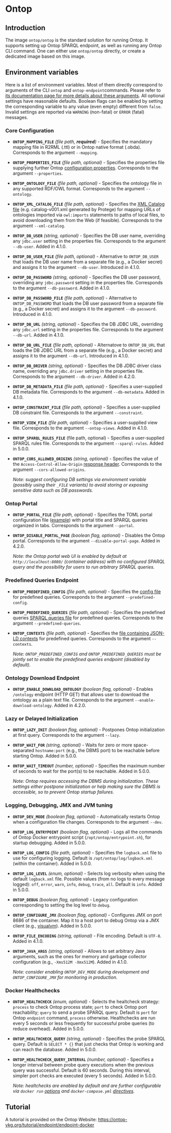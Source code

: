 # Ontop

## Introduction

The image `ontop/ontop` is the standard solution for running Ontop. It supports setting up Ontop SPARQL endpoint, as well as running any Ontop CLI command.
One can either use `ontop/ontop` directly, or create a dedicated image based on this image.

## Environment variables
Here is a list of environment variables. Most of them directly correspond to arguments of the CLI `ontop` and `ontop-endpoint`commands. Please refer to [its documentation page for more details about these arguments](https://ontop-vkg.org/guide/cli.html#ontop-endpoint). All optional settings have reasonable defaults. Boolean flags can be enabled by setting the corresponding variable to any value (even empty) different from `false`. Invalid settings are reported via `WARNING` (non-fatal) or `ERROR` (fatal) messages.

### Core Configuration

- **`ONTOP_MAPPING_FILE`** *(file path, **required**)* - Specifies the mandatory mapping file in R2RML (.ttl) or in Ontop native format (.obda). Corresponds to the argument `--mapping`.
- **`ONTOP_PROPERTIES_FILE`** *(file path, optional)* - Specifies the properties file supplying further Ontop [configuration properties](https://ontop-vkg.org/guide/advanced/configuration.html). Corresponds to the argument `--properties`.
- **`ONTOP_ONTOLOGY_FILE`** *(file path, optional)* - Specifies the ontology file in any supported RDF/OWL format. Corresponds to the argument `--ontology`.
- **`ONTOP_XML_CATALOG_FILE`** *(file path, optional)* - Specifies the [XML Catalog file](https://protegewiki.stanford.edu/wiki/Importing_Ontologies_in_P41#Protege_and_XML_Catalogs) (e.g. catalog-v001.xml generated by Protege) for mapping URLs of ontologies imported via `owl:imports` statements to paths of local files, to avoid downloading them from the Web (if feasible). Corresponds to the argument `--xml-catalog`.
- **`ONTOP_DB_USER`** *(string, optional)* - Specifies the DB user name, overriding any `jdbc.user` setting in the properties file. Corresponds to the argument `--db-user`. Added in 4.1.0.
- **`ONTOP_DB_USER_FILE`** *(file path, optional)* - Alternative to `ONTOP_DB_USER` that loads the DB user name from a separate file (e.g., a Docker secret) and assigns it to the argument `--db-user`. Introduced in 4.1.0.
- **`ONTOP_DB_PASSWORD`** *(string, optional)* - Specifies the DB user password, overriding any `jdbc.password` setting in the properties file. Corresponds to the argument `--db-password`. Added in 4.1.0.
- **`ONTOP_DB_PASSWORD_FILE`** *(file path, optional)* - Alternative to `ONTOP_DB_PASSWORD` that loads the DB user password from a separate file (e.g., a Docker secret) and assigns it to the argument `--db-password`. Introduced in 4.1.0.
- **`ONTOP_DB_URL`** *(string, optional)* - Specifies the DB JDBC URL, overriding any `jdbc.url` setting in the properties file. Corresponds to the argument `--db-url`. Added in 4.1.0.
- **`ONTOP_DB_URL_FILE`** *(file path, optional)* - Alternatove to `ONTOP_DB_URL` that loads the DB JDBC URL from a separate file (e.g., a Docker secret) and assigns it to the argument `--db-url`. Introduced in 4.1.0.
- **`ONTOP_DB_DRIVER`** *(string, optional)* - Specifies the DB JDBC driver class name, overriding any `jdbc.driver` setting in the properties file. Corresponds to the argument `--db-driver`. Added in 4.2.0.
- **`ONTOP_DB_METADATA_FILE`** *(file path, optional)* - Specifies a user-supplied DB metadata file. Corresponds to the argument `--db-metadata`. Added in 4.1.0.
- **`ONTOP_CONSTRAINT_FILE`** *(file path, optional)* - Specifies a user-supplied DB constraint file. Corresponds to the argument `--constraint`.
- **`ONTOP_VIEW_FILE`** *(file path, optional)* - Specifies a user-supplied view file. Corresponds to the argument `--ontop-views`. Added in 4.1.0.
- **`ONTOP_SPARQL_RULES_FILE`** (file path, optional) - Specifies a user-supplied SPARQL rules file. Corresponds to the argument `--sparql-rules`. Added in 5.0.0.
- **`ONTOP_CORS_ALLOWED_ORIGINS`** *(string, optional)* - Specifies the value of the `Access-Control-Allow-Origin` [response header](https://en.wikipedia.org/wiki/Cross-origin_resource_sharing#Response_headers). Corresponds to the argument `--cors-allowed-origins`.

  *Note: suggest configuring DB settings via environment variable (possibly using their `_FILE` variants) to avoid storing or exposing sensitive data such as DB passwords.*

### Ontop Portal

- **`ONTOP_PORTAL_FILE`** *(file path, optional)* - Specifies the TOML portal configuration file ([example](https://ontop-vkg.org/examples/example-portal.toml)) with portal title and SPARQL queries organized in tabs. Corresponds to the argument `--portal`.
- **`ONTOP_DISABLE_PORTAL_PAGE`** *(boolean flag, optional)* - Disables the Ontop portal. Corresponds to the argument `--disable-portal-page`. Added in 4.2.0.

  *Note: the Ontop portal web UI is enabled by default at `http://localhost:8080/` (container address) with no configured SPARQL query and the possibility for users to run arbitrary SPARQL queries.*

### Predefined Queries Endpoint

- **`ONTOP_PREDEFINED_CONFIG`** *(file path, optional)* - Specifies the [config file](https://ontop-vkg.org/guide/advanced/predefined.html#configuration) for predefined queries. Corresponds to the argument `--predefined-config`.
- **`ONTOP_PREDEFINED_QUERIES`** *(file path, optional)* - Specifies the predefined queries [SPARQL queries file](https://ontop-vkg.org/guide/advanced/predefined.html#predefined-queries) for predefined queries. Corresponds to the argument `--predefined-queries`.
- **`ONTOP_CONTEXTS`** *(file path, optional)* - Specifies the [file containing JSON-LD contexts](https://ontop-vkg.org/guide/advanced/predefined.html#cache-for-the-json-ld-contexts) for predefined queries. Corresponds to the argument `--contexts`.

  *Note: `ONTOP_PREDEFINED_CONFIG` and `ONTOP_PREDEFINED_QUERIES` must be jointly set to enable the predefined queries endpoint (disabled by default).*

### Ontology Download Endpoint

- **`ONTOP_ENABLE_DOWNLOAD_ONTOLOGY`** *(boolean flag, optional)* - Enables `/ontology` endpoint (HTTP GET) that allows user to download the ontology as a plain text file. Corresponds to the argument `--enable-download-ontology`. Added in 4.2.0.

### Lazy or Delayed Initialization

- **`ONTOP_LAZY_INIT`** *(boolean flag, optional)* - Postpones Ontop initialization at first query. Corresponds to the argument `--lazy`.
- **`ONTOP_WAIT_FOR`** *(string, optional)* - Waits for zero or more space-separated `hostname:port` (e.g., the DBMS port) to be reachable before starting Ontop. Added in 5.0.0.
- **`ONTOP_WAIT_TIMEOUT`** *(number, optional)* - Specifies the maximum number of seconds to wait for the port(s) to be reachable. Added in 5.0.0.

  *Note: Ontop requires accessing the DBMS during initialization. These settings either postpone initialization or help making sure the DBMS is accessible, so to prevent Ontop startup failures.*

### Logging, Debugging, JMX and JVM tuning

- **`ONTOP_DEV_MODE`** *(boolean flag, optional)* - Automatically restarts Ontop when a configuration file changes. Corresponds to the argument `--dev`.
- **`ONTOP_LOG_ENTRYPOINT`** *(boolean flag, optional)* - Logs all the commands of Ontop Docker entrypoint script (`/opt/ontop/entrypoint.sh`), for startup debugging. Added in 5.0.0.
- **`ONTOP_LOG_CONFIG`** *(file path, optional)* - Specifies the `logback.xml` file to use for configuring logging. Default is `/opt/ontop/log/logback.xml` (within the container). Added in 5.0.0.
- **`ONTOP_LOG_LEVEL`** *(enum, optional)* - Selects log verbosity when using the default `logback.xml` file. Possible values (from no logs to every message logged): `off`, `error`, `warn`, `info`, `debug`, `trace`, `all`. Default is `info`. Added in 5.0.0.
- **`ONTOP_DEBUG`** *(boolean flag, optional)* - Legacy configuration corresponding to setting the log level to `debug`.
- **`ONTOP_CONFIGURE_JMX`** *(boolean flag, optional)* - Configures JMX on port 8686 of the container. Map it to a host port to debug Ontop via a JMX client (e.g., [visualvm](https://visualvm.github.io/)). Added in 5.0.0.
- **`ONTOP_FILE_ENCODING`** *(string, optional)* - File encoding. Default is `UTF-8`. Added in 4.1.0.
- **`ONTOP_JAVA_ARGS`** *(string, optional)* - Allows to set arbitrary Java arguments, such as the ones for memory and garbage collector configuration (e.g., `-Xms512M -Xmx512M`). Added in 4.1.0.

  *Note: consider enabling `ONTOP_DEV_MODE` during development and `ONTOP_CONFIGURE_JMX` for monitoring in production.*

### Docker Healthchecks

- **`ONTOP_HEALTHCHECK`** *(enum, optional)* - Selects the healtcheck strategy: `process` to check Ontop process state; `port` to check Ontop port reachability; `query` to send a probe SPARQL query. Default is `port` for Ontop `endpoint` command, `process` otherwise. Healthchecks are run every 5 seconds or less frequently for successful probe queries (to reduce overhead). Added in 5.0.0.
- **`ONTOP_HEALTHCHECK_QUERY`** *(string, optional)* - Specifies the probe SPARQL query. Default is `SELECT * {}` that just checks that Ontop is working and can reach the database. Added in 5.0.0.
- **`ONTOP_HEALTHCHECK_QUERY_INTERVAL`** *(number, optional)* - Specifies a longer interval between probe query executions when the previous query was successful. Default is 60 seconds. During this interval, simpler port checks are executed (every 5 seconds). Added in 5.0.0.

  *Note: healtchecks are enabled by default and are further configurable via `docker run` [options](https://docs.docker.com/engine/reference/run/#healthcheck) and `docker-compose.yml` [directives](https://docs.docker.com/compose/compose-file/compose-file-v3/#healthcheck).*

## Tutorial

A tutorial is provided on the Ontop Website: https://ontop-vkg.org/tutorial/endpoint/endpoint-docker
